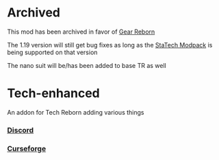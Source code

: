 # Archived
This mod has been archived in favor of [Gear Reborn](https://github.com/loleq2105/GearReborn)

The 1.19 version will still get bug fixes as long as the [StaTech Modpack](https://github.com/TheStaticVoid/StaTech-Industry) is being supported on that version

The nano suit will be/has been added to base TR as well

# Tech-enhanced
An addon for Tech Reborn adding various things

### [Discord](https://discord.gg/82Qfj3FPY2)

### [Curseforge](https://legacy.curseforge.com/minecraft/mc-mods/tech-enhanced)
